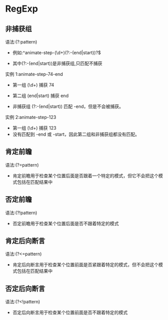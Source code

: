 # RegExp

## 非捕获组

语法:(?:pattern)

- 例如:^animate-step-(\d+)(?:-(end|start))?$

- 其中(?:-(end|start))是非捕获组,只匹配不捕获

实例 1:animate-step-74-end

- 第一组 (\d+) 捕获 74

- 第二组 (end|start) 捕获 end

- 非捕获组 (?:-(end|start)) 匹配 -end，但是不会被捕获。

实例 2:animate-step-123

- 第一组 (\d+) 捕获 123
- 没有匹配到 -end 或 -start，因此第二组和非捕获组都没有匹配。

## 肯定前瞻

语法:(?=pattern)

- 肯定前瞻用于检查某个位置后面是否跟着一个特定的模式，但它不会把这个模式包括在匹配结果中

## 否定前瞻

语法:(?!pattern)

- 否定前瞻用于检查某个位置后面是否不跟着特定的模式

## 肯定后向断言

语法:(?<=pattern)

- 肯定后向断言用于检查某个位置前面是否紧跟着特定的模式，但不会把这个模式包括在匹配结果中

## 否定后向断言

语法:(?<!pattern)

- 否定后向断言用于检查某个位置前面是否不跟着特定的模式